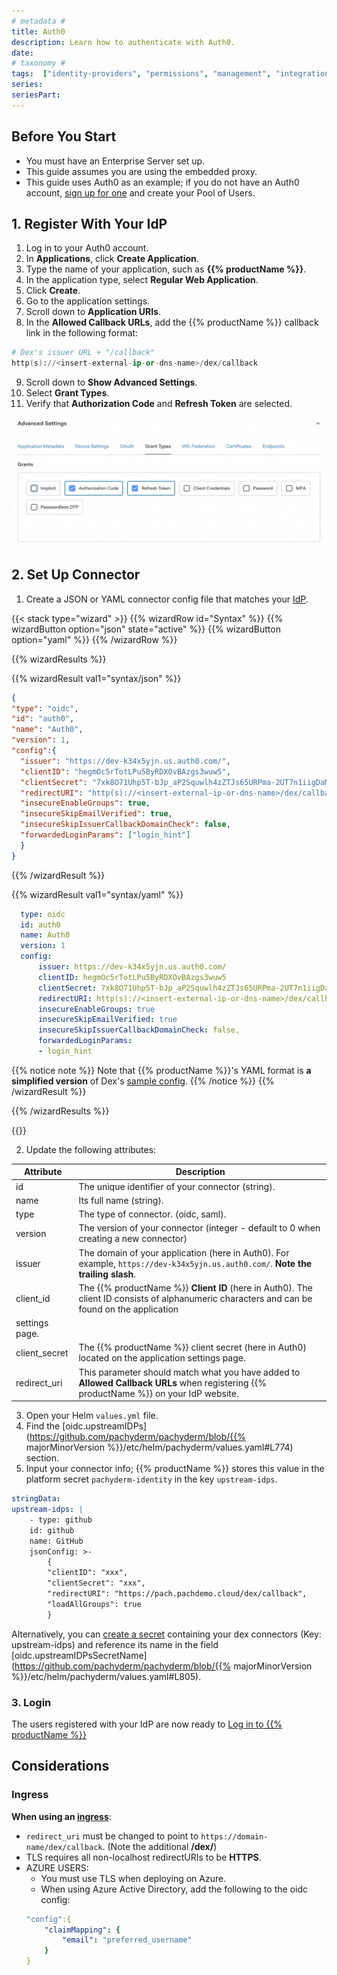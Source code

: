 ```yaml
---
# metadata # 
title: Auth0
description: Learn how to authenticate with Auth0.
date: 
# taxonomy #
tags:  ["identity-providers", "permissions", "management", "integrations"]
series:
seriesPart:
---
```


## Before You Start 

- You must have an Enterprise Server set up.
- This guide assumes you are using the embedded proxy.
- This guide uses Auth0 as an example; if you do not have an Auth0 account, [sign up for one](https://auth0.com) and create your Pool of Users.
  

## 1. Register With Your IdP

1. Log in to your Auth0 account.
2. In **Applications**, click **Create Application**.
3. Type the name of your application, such as **{{% productName %}}**.
4. In the application type, select **Regular Web Application**.
5. Click **Create**.
6. Go to the application settings.
7. Scroll down to **Application URIs**.
8. In the **Allowed Callback URLs**, add the {{% productName %}} callback link in the
   following format:
 ```s
 # Dex's issuer URL + "/callback"
 http(s)://<insert-external-ip-or-dns-name>/dex/callback
 ```
9. Scroll down to **Show Advanced Settings**.
10.  Select **Grant Types**.
11.  Verify that **Authorization Code** and **Refresh Token** are selected.

   ![Auth0 Grant Settings](/images/auth0-grant-settings.png)



## 2. Set Up Connector

1. Create a JSON or YAML connector config file that matches your [IdP](https://dexidp.io/docs/connectors/).

{{< stack type="wizard" >}}
{{% wizardRow id="Syntax" %}}
 {{% wizardButton option="json" state="active" %}}
 {{% wizardButton option="yaml" %}}
{{% /wizardRow %}}

{{% wizardResults %}}

{{% wizardResult val1="syntax/json" %}}
``` json
{
"type": "oidc",
"id": "auth0",
"name": "Auth0",
"version": 1,
"config":{
  "issuer": "https://dev-k34x5yjn.us.auth0.com/",
  "clientID": "hegmOc5rTotLPu5ByRDXOvBAzgs3wuw5",
  "clientSecret": "7xk8O71Uhp5T-bJp_aP2Squwlh4zZTJs65URPma-2UT7n1iigDaMUD9ArhUR-2aL",
  "redirectURI": "http(s)://<insert-external-ip-or-dns-name>/dex/callback",
  "insecureEnableGroups": true,
  "insecureSkipEmailVerified": true,
  "insecureSkipIssuerCallbackDomainCheck": false,
  "forwardedLoginParams": ["login_hint"] 
  }
}
```
{{% /wizardResult %}}

{{% wizardResult val1="syntax/yaml" %}}

``` yaml
  type: oidc
  id: auth0
  name: Auth0
  version: 1
  config:
      issuer: https://dev-k34x5yjn.us.auth0.com/
      clientID: hegmOc5rTotLPu5ByRDXOvBAzgs3wuw5
      clientSecret: 7xk8O71Uhp5T-bJp_aP2Squwlh4zZTJs65URPma-2UT7n1iigDaMUD9ArhUR-2aL
      redirectURI: http(s)://<insert-external-ip-or-dns-name>/dex/callback
      insecureEnableGroups: true
      insecureSkipEmailVerified: true
      insecureSkipIssuerCallbackDomainCheck: false,
      forwardedLoginParams:
      - login_hint
```
{{% notice note %}}
Note that {{% productName %}}'s YAML format is **a simplified version** of Dex's [sample config](https://dexidp.io/docs/connectors/oidc/).
{{% /notice %}}
{{% /wizardResult %}}


{{% /wizardResults %}}

{{</stack>}}

2. Update the following attributes:

|Attribute|Description|
|-|-|
|id|The unique identifier of your connector (string).|
|name| Its full name (string).|
|type|The type of connector. (oidc, saml).|
|version| The version of your connector (integer - default to 0 when creating a new connector)|
|issuer| The domain of your application (here in Auth0). For example, `https://dev-k34x5yjn.us.auth0.com/`. **Note the trailing slash**.|
|client_id| The {{% productName %}} **Client ID** (here in Auth0). The client ID consists of alphanumeric characters and can be found on the application
settings page.|
|client_secret| The {{% productName %}} client secret (here in Auth0) located on the application settings page.
|redirect_uri|This parameter should match what you have added to **Allowed Callback URLs** when registering {{% productName %}} on your IdP website.|

3. Open your Helm `values.yml` file.
4. Find the [oidc.upstreamIDPs](https://github.com/pachyderm/pachyderm/blob/{{% majorMinorVersion %}}/etc/helm/pachyderm/values.yaml#L774) section.
5. Input your connector info; {{% productName %}} stores this value in the platform secret `pachyderm-identity` in the key `upstream-idps`.
```yaml
stringData:
upstream-idps: |
    - type: github
    id: github
    name: GitHub
    jsonConfig: >-
        {
        "clientID": "xxx",
        "clientSecret": "xxx",
        "redirectURI": "https://pach.pachdemo.cloud/dex/callback",
        "loadAllGroups": true
        }
```



Alternatively, you can [create a secret](../../../manage/secrets) containing your dex connectors (Key: upstream-idps) and reference its name in the field [oidc.upstreamIDPsSecretName](https://github.com/pachyderm/pachyderm/blob/{{% majorMinorVersion %}}/etc/helm/pachyderm/values.yaml#L805).

 
### 3. Login
The users registered with your IdP are now ready to [Log in to {{% productName %}}](../../../get-started/connect-to-existing)

## Considerations 

### Ingress 

**When using an [ingress](../../../manage/helm-values/ingress)**:

- `redirect_uri` must be changed to point to `https://domain-name/dex/callback`. (Note the additional **/dex/**) 
- TLS requires all non-localhost redirectURIs to be **HTTPS**.
- AZURE USERS: 
    - You must use TLS when deploying on Azure.
    - When using Azure Active Directory, add the following to the oidc config:
    ``` yaml
    "config":{
        "claimMapping": {
            "email": "preferred_username"
        } 
    }      
 
    ```